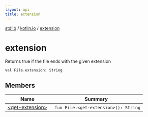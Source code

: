 ```yaml
---
layout: api
title: extension
---
```

[stdlib](../../index.html) / [kotlin.io](../index.html) / [extension](index.html)

# extension
Returns true if the file ends with the given extension
```
val File.extension: String
```
## Members
| Name | Summary |
|------|---------|
|[&lt;get-extension&gt;](_get-extension_.html)|&nbsp;&nbsp;`fun File.<get-extension>(): String`<br>|
